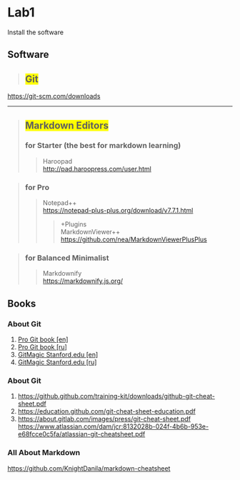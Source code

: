 # Lab1

Install the software

## Software
>## <span style="background-color:yellow">Git</span>
https://git-scm.com/downloads

---

>## <span style="background-color:yellow">Markdown Editors</span>
>### for Starter (the best for markdown learning)
>>Haroopad  
http://pad.haroopress.com/user.html

>### for Pro
>>Notepad++  
https://notepad-plus-plus.org/download/v7.7.1.html  
>>>+Plugins  
MarkdownViewer++  
https://github.com/nea/MarkdownViewerPlusPlus

>### for Balanced Minimalist
>>Markdownify  
https://markdownify.js.org/

## Books
### About Git
1. [Pro Git book [en]](https://git-scm.com/book/en)
2. [Pro Git book [ru]](https://git-scm.com/book/ru)
3. [GitMagic Stanford.edu [en]](http://www-cs-students.stanford.edu/~blynn/gitmagic/book.pdf)
4. [GitMagic Stanford.edu [ru]](https://wiki.dieg.info/_media/git_magic_ben_lynn_russian.pdf)

### About Git
1. https://github.github.com/training-kit/downloads/github-git-cheat-sheet.pdf
4. https://education.github.com/git-cheat-sheet-education.pdf
5. https://about.gitlab.com/images/press/git-cheat-sheet.pdf
https://www.atlassian.com/dam/jcr:8132028b-024f-4b6b-953e-e68fcce0c5fa/atlassian-git-cheatsheet.pdf

### All About Markdown
https://github.com/KnightDanila/markdown-cheatsheet
